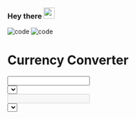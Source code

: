 
### Hey there <img src="https://media.giphy.com/media/hvRJCLFzcasrR4ia7z/giphy.gif" width="25px">

![code](https://media.giphy.com/media/UoLt6Tm8wlSnWGfSFs/giphy.gif) ![code](https://media.giphy.com/media/XH9wwXfUXu91wAJwN5/giphy.gif)




 <div class="container">
        <h1>Currency Converter</h1>
        <div class="input-group">
            <input id="amount" min="0" type="number" class="form-control" aria-label="Amount">
            <div class="input-group-append">
                <div class="input-group-text" for="amount">
                    <select class="input-group-text" id="firstCurrency">
                    </select>
                </div>
            </div>
        </div>
        <div class="input-group">
            <input id="output" min="0" type="number" class="form-control" aria-label="Amount" disabled>
            <div class="input-group-append">
                <div class="input-group-text asd">
                    <select class="input-group-text" id="secondCurrency">
                    </select>
                </div>
            </div>
        </div>

